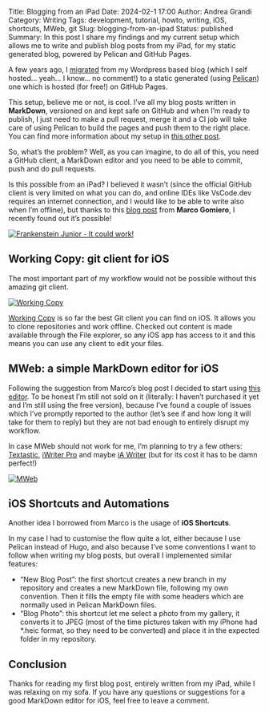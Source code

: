 Title: Blogging from an iPad
Date: 2024-02-1 17:00
Author: Andrea Grandi
Category: Writing
Tags: development, tutorial, howto, writing, iOS, shortcuts, MWeb, git
Slug: blogging-from-an-ipad
Status: published
Summary: In this post I share my findings and my current setup which allows me to write and publish blog posts from my iPad, for my static generated blog, powered by Pelican and GitHub Pages.

A few years ago, I [migrated](https://www.andreagrandi.it/2017/07/02/migrating-from-wordpress-to-static-generated-website/) from my Wordpress based blog (which I self hosted… yeah… I know… no comment!) to a static generated (using [Pelican](https://getpelican.com/)) one which is hosted (for free!) on GitHub Pages.

This setup, believe me or not, is cool. I’ve all my blog posts written in **MarkDown**, versioned on and kept safe on GitHub and when I’m ready to publish, I just need to make a pull request, merge it and a CI job will take care of using Pelican to build the pages and push them to the right place. You can find more information about my setup in [this other post](https://www.andreagrandi.it/2019/02/24/how-to-deploy-static-website-github-pages-circleci/).

So, what’s the problem? Well, as you can imagine, to do all of this, you need a GitHub client, a MarkDown editor and you need to be able to commit, push and do pull requests.

Is this  possible from an iPad? I believed it wasn’t (since the official GitHub client is very limited on what you can do, and online IDEs like VsCode.dev requires an internet connection, and I would like to be able to write also when I’m offline), but thanks to this [blog post](https://www.marcogomiero.com/posts/2021/running-blog-ipad/) from **Marco Gomiero**, I recently found out it’s possible!

[![Frankenstein Junior - It could work!]({static}/images/2024/02/it-could-work.jpeg)]()

## Working Copy: git client for iOS

The most important part of my workflow would not be possible without this amazing git client.

[![Working Copy]({static}/images/2024/02/working-copy.jpeg)]()

[Working Copy](https://workingcopy.app/) is so far the best Git client you can find on iOS. It allows you to clone repositories and work offline. Checked out content is made available through the File explorer, so any iOS app has access to it and this means you can use any client to edit your files.

## MWeb: a simple MarkDown editor for iOS

Following the suggestion from Marco’s blog post I decided to start using [this editor](https://www.mweb.im/index.html). To be honest I’m still not sold on it (literally: I haven’t purchased it yet and I’m still using the free version), because I’ve found a couple of issues which I’ve promptly reported to the author (let’s see if and how long it will take for them to reply) but they are not bad enough to entirely disrupt my workflow.

In case MWeb should not work for me, I’m planning to try a few others: [Textastic](https://www.textasticapp.com/), [iWriter Pro](https://serpensoft.info/index.html) and maybe [iA Writer](https://ia.net/writer) (but for its cost it has to be damn perfect!)

[![MWeb]({static}/images/2024/02/editing-markdown-with-mweb.jpeg)]()

## iOS Shortcuts and Automations

Another idea I borrowed from Marco is the usage of **iOS Shortcuts**.

In my case I had to customise the flow quite a lot, either because I use Pelican instead of Hugo, and also because I’ve some conventions I want to follow when writing my blog posts, but overall I implemented similar features:

- “New Blog Post”: the first shortcut creates a new branch in my repository and creates a new MarkDown file, following my own convention. Then it fills the empty file with some headers which are normally used in Pelican MarkDown files.
- “Blog Photo”: this shortcut let me select a photo from my gallery, it converts it to JPEG (most of the time pictures taken with my iPhone had *.heic format, so they need to be converted) and place it in the expected folder in my repository.

## Conclusion

Thanks for reading my first blog post, entirely written from my iPad, while I was relaxing on my sofa. If you have any questions or suggestions for a good MarkDown editor for iOS, feel free to leave a comment.
